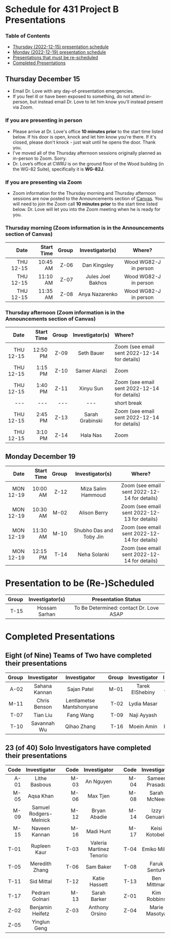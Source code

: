 # Schedule for 431 Project B Presentations

### Table of Contents

- [Thursday (2022-12-15) presentation schedule](#thursday-december-15)
- [Monday (2022-12-19) presentation schedule](#monday-december-19)
- [Presentations that must be re-scheduled](#presentations-to-be-re-scheduled)
- [Completed Presentations](#completed-presentations)

## Thursday December 15

- Email Dr. Love with any day-of-presentation emergencies.
- If you feel ill or have been exposed to something, do not attend in-person, but instead email Dr. Love to let him know you'll instead present via Zoom.

### If you are presenting in person

- Please arrive at Dr. Love's office **10 minutes prior** to the start time listed below. If his door is open, knock and let him know you're there. If it's closed, please don't knock - just wait until he opens the door. Thank you.
- I've moved all of the Thursday afternoon sessions originally planned as in-person to Zoom. Sorry.
- Dr. Love’s office at CWRU is on the ground floor of the Wood building (in the WG-82 Suite), specifically it is **WG-82J**.

### If you are presenting via Zoom

- Zoom information for the Thursday morning and Thursday afternoon sessions are now posted to the Announcements section of [Canvas](https://canvas.case.edu/). You will need to join the Zoom call **10 minutes prior** to the start time listed below. Dr. Love will let you into the Zoom meeting when he is ready for you.

### Thursday morning (Zoom information is in the Announcements section of Canvas)

Date | Start Time | Group | Investigator(s) | Where?
----: | ----: | ----: | :-----------------------------: | :----------------:
THU 12-15 | 10:45 AM | Z-06 | Dan Kingsley | Wood WG82-J in person
THU 12-15 | 11:10 AM | Z-07 | Jules Joel Bakhos | Wood WG82-J in person
THU 12-15 | 11:35 AM | Z-08 | Anya Nazarenko | Wood WG82-J in person

### Thursday afternoon (Zoom information is in the Announcements section of Canvas)

Date | Start Time | Group | Investigator(s) | Where?
----: | ----: | ----: | :-----------------------------: | :----------------
THU 12-15 | 12:50 PM | Z-09 | Seth Bauer | Zoom (see email sent 2022-12-14 for details)
THU 12-15 | 1:15 PM | Z-10 | Samer Alanzi | Zoom 
THU 12-15 | 1:40 PM | Z-11 | Xinyu Sun | Zoom (see email sent 2022-12-14 for details)
--- | --- | --- | --- | short break
THU 12-15 | 2:45 PM | Z-13 | Sarah Grabinski | Zoom (see email sent 2022-12-14 for details)
THU 12-15 | 3:10 PM | Z-14 | Hala Nas | Zoom

## Monday December 19

Date | Start Time | Group | Investigator(s) | Where?
----: | ----: | ----: | :-----------------------------: | :----------------:
MON 12-19 | 10:00 AM | Z-12 | Miza Salim Hammoud | Zoom (see email sent 2022-12-14 for details)
MON 12-19 | 10:30 AM | M-02 | Alison Berry | Zoom (see email sent 2022-12-13 for details)
MON 12-19 | 11:30 AM | M-10 | Shubho Das and Toby Jin | Zoom (see email sent 2022-12-14 for details)
MON 12-19 | 12:15 PM | T-14 | Neha Solanki | Zoom (see email sent 2022-12-14 for details)

# Presentation to be (Re-)Scheduled

Group | Investigator(s) | Presentation Status
----: | :-----------------------------: | :--------------------: 
T-15 | Hossam Sarhan | To Be Determined: contact Dr. Love ASAP

# Completed Presentations

## Eight (of Nine) Teams of Two have completed their presentations

Group | Investigator | Investigator | | Group | Investigator | Investigator
---: | :-----: | :-----: | :--: | ---: | :-----: | :-----:
A-02 | Sahana Kannan | Sajan Patel |   | M-01 | Tarek ElShebiny | Alex Gurgis
M-11 | Chris Benson | Lentlametse Mantshonyane |   | T-02 | Lydia Masar | Shwetank Singh
T-07 | Tian Liu | Fang Wang |   | T-09 | Naji Ayyash | Millie Zhou
T-10 | Savannah Wu | Qihao Zhang |   | T-16 | Moein Amin | Karlo Toljan

## 23 (of 40) Solo Investigators have completed their presentations

Code | Investigator | | Code | Investigator | | Code | Investigator
---: | :-----: | :--: |  ---: | :-----: | :--: | ---: | :-----: 
A-01 | Lithe Basbous |   | M-03 | An Nguyen |   | M-04 | Sameer Prasada
M-05 | Aqsa Khan |   | M-06 | Max Tjen |   | M-08 | Sarah McNeer
M-09 | Samuel Rodgers-Melnick |   | M-12 | Bryan Abadie |   | M-14 | Izzy Genuario
M-15 | Naveen Kannan |   | M-16 | Madi Hunt |   | M-17 | Keisi Kotobelli
T-01 | Rupleen Kaur |    | T-03 | Valeria Martinez Tenorio |   | T-04 | Emiko Miller
T-05 | Meredith Zhang |   | T-06 | Sam Baker |   | T-08 | Faruk Senturk 
T-11 | Sid Mittal |    | T-12 | Katie Hassett |  | T-13 | Ben Mittman 
T-17 | Pedram Golnari |   | M-13 | Sarah Barker |  | Z-01 | Kim Robbins
Z-02 | Benjamin Heifetz | | Z-03 | Anthony Orsino | | Z-04 | Marie Masotya 
Z-05 | Yinglun Geng | 
